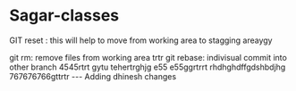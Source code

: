 # Sagar-classes

GIT reset : this will help to move from working area to stagging areaygy

git rm: remove files from working area  trtr
git rebase: indivisual commit into other branch 4545rtrt
gytu
tehertrghjg
e55
e55ggrtrrt
  rhdhghdffgdshbdjhg  767676766gttrtr  --- Adding dhinesh changes
